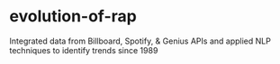 # evolution-of-rap
Integrated data from Billboard, Spotify, &amp; Genius APIs and applied NLP techniques to identify trends since 1989
